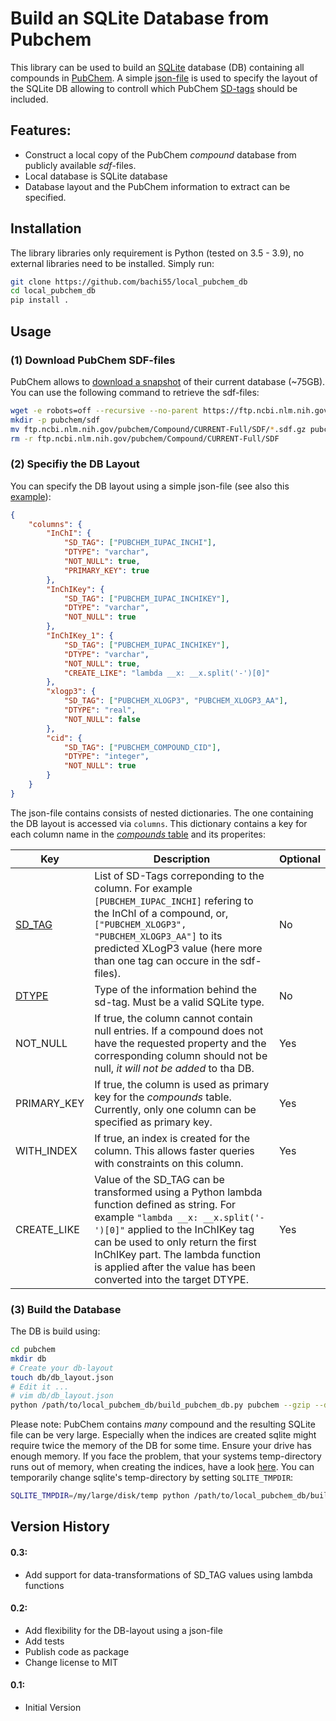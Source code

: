 # Build an SQLite Database from Pubchem

This library can be used to build an [SQLite](https://www.sqlite.org/index.html) database (DB) containing all compounds in [PubChem](https://pubchem.ncbi.nlm.nih.gov/). A simple [json-file](default_db_layout.json) is used to specify the layout of the SQLite DB allowing to controll which PubChem [SD-tags](https://ftp.ncbi.nlm.nih.gov/pubchem/specifications/pubchem_sdtags.pdf) should be included.

## Features: 

- Construct a local copy of the PubChem *compound* database from publicly available *sdf*-files.
- Local database is SQLite database
- Database layout and the PubChem information to extract can be specified. 

## Installation 
 
The library libraries only requirement is Python (tested on 3.5 - 3.9), no external libraries need to be installed. Simply run:
```bash
git clone https://github.com/bachi55/local_pubchem_db
cd local_pubchem_db
pip install .
```

## Usage

### (1) Download PubChem SDF-files

PubChem allows to [download a snapshot](https://ftp.ncbi.nlm.nih.gov/pubchem/Compound/CURRENT-Full/SDF/) of their current database (~75GB). You can use the following command to retrieve the sdf-files: 
```bash
wget -e robots=off --recursive --no-parent https://ftp.ncbi.nlm.nih.gov/pubchem/Compound/CURRENT-Full/SDF/
mkdir -p pubchem/sdf
mv ftp.ncbi.nlm.nih.gov/pubchem/Compound/CURRENT-Full/SDF/*.sdf.gz pubchem/sdf
rm -r ftp.ncbi.nlm.nih.gov/pubchem/Compound/CURRENT-Full/SDF
```

### (2) Specifiy the DB Layout

You can specify the DB layout using a simple json-file (see also this [example](default_db_layout.json)):
```json
{
    "columns": {
        "InChI": {
            "SD_TAG": ["PUBCHEM_IUPAC_INCHI"],
            "DTYPE": "varchar",
            "NOT_NULL": true,
            "PRIMARY_KEY": true
        },
        "InChIKey": {
            "SD_TAG": ["PUBCHEM_IUPAC_INCHIKEY"],
            "DTYPE": "varchar",
            "NOT_NULL": true
        },
        "InChIKey_1": {
            "SD_TAG": ["PUBCHEM_IUPAC_INCHIKEY"],
            "DTYPE": "varchar",
            "NOT_NULL": true,
            "CREATE_LIKE": "lambda __x: __x.split('-')[0]"
        },     
        "xlogp3": {
            "SD_TAG": ["PUBCHEM_XLOGP3", "PUBCHEM_XLOGP3_AA"],
            "DTYPE": "real",
            "NOT_NULL": false
        },
        "cid": {
            "SD_TAG": ["PUBCHEM_COMPOUND_CID"],
            "DTYPE": "integer",
            "NOT_NULL": true
        }
    }
}
```
The json-file contains consists of nested dictionaries. The one containing the DB layout is accessed via ```columns```. This dictionary contains a key for each column name in the [*compounds* table](https://github.com/bachi55/local_pubchem_db/blob/bd339a19ffd8b442eda54f0b8684270eabf4c357/pubchem2sqlite/utils.py#L162) and its properites:

| Key | Description | Optional |
| --- | --- | --- | 
| [SD_TAG](https://ftp.ncbi.nlm.nih.gov/pubchem/specifications/pubchem_sdtags.pdf) | List of SD-Tags correponding to the column. For example ```[PUBCHEM_IUPAC_INCHI]``` refering to the InChI of a compound, or, ```["PUBCHEM_XLOGP3", "PUBCHEM_XLOGP3_AA"]``` to its predicted XLogP3 value (here more than one tag can occure in the sdf-files). | No | 
| [DTYPE](https://github.com/bachi55/local_pubchem_db/blob/bd339a19ffd8b442eda54f0b8684270eabf4c357/pubchem2sqlite/utils.py#L9) | Type of the information behind the sd-tag. Must be a valid SQLite type. | No |
| NOT_NULL | If true, the column cannot contain null entries. If a compound does not have the requested property and the corresponding column should not be null, *it will not be added* to tha DB. | Yes |
| PRIMARY_KEY | If true, the column is used as primary key for the *compounds* table. Currently, only one column can be specified as primary key. | Yes |
| WITH_INDEX | If true, an index is created for the column. This allows faster queries with constraints on this column. | Yes |
| CREATE_LIKE | Value of the SD_TAG can be transformed using a Python lambda function defined as string. For example ```"lambda __x: __x.split('-')[0]"``` applied to the InChIKey tag can be used to only return the first InChIKey part. The lambda function is applied after the value has been converted into the target DTYPE. | Yes |

### (3) Build the Database

The DB is build using: 
```bash
cd pubchem
mkdir db
# Create your db-layout
touch db/db_layout.json
# Edit it ... 
# vim db/db_layout.json
python /path/to/local_pubchem_db/build_pubchem_db.py pubchem --gzip --db_layout_fn=db/db_layout.json
```
Please note: PubChem contains *many* compound and the resulting SQLite file can be very large. Especially when the indices are created sqlite might require twice the memory of the DB for some time. Ensure your drive has enough memory. If you face the problem, that your systems temp-directory runs out of memory, when creating the indices, have a look [here](https://sqlite.org/tempfiles.html#temporary_file_storage_locations). You can temporarily change sqlite's temp-directory by setting ```SQLITE_TMPDIR```:
```bash
SQLITE_TMPDIR=/my/large/disk/temp python /path/to/local_pubchem_db/build_pubchem_db.py pubchem --gzip --db_layout_fn=db/db_layout.json
```
## Version History

#### 0.3:
- Add support for data-transformations of SD_TAG values using lambda functions

#### 0.2:
- Add flexibility for the DB-layout using a json-file
- Add tests
- Publish code as package
- Change license to MIT

#### 0.1:
- Initial Version
